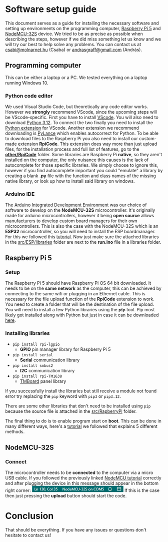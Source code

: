 # Software setup guide
This document serves as a guide for installing the necessary software and setting up environments on the programming computer, [Raspberry Pi 5](https://www.raspberrypi.com/products/raspberry-pi-5/) and [NodeMCU-32S](https://docs.ai-thinker.com/_media/esp32/docs/nodemcu-32s_product_specification.pdf) device. We tried to be as precise as possible when describing the steps, however if we did miss something let us know and we will try our best to help solve any problems. You can contact us at csabi@molnarnet.hu (Csaba) or andrasgraff@gmail.com (András).
## Programming computer
This can be either a laptop or a PC. We tested everything on a laptop running Windows 10.
### Python code editor
We used Visual Studio Code, but theoretically any code editor works. However we **strongly** recommend VScode, since the upcoming steps will be VScode-specific.
First you have to install [VScode](https://code.visualstudio.com/download). You will also need to download [Python 3.12](https://www.python.org/downloads/release/python-3120/). To connect the two finally you need to install the [Python extension](https://marketplace.visualstudio.com/items?itemName=ms-Python.Python) for VScode. Another extension we recommend downloading is [PyLance](https://marketplace.visualstudio.com/items?itemName=ms-python.vscode-pylance) which enables autocorrect for Python. To be able to download files to the Raspberry Pi you also need to install our custom-made extension **RpiCode**. This extension does way more than just upload files, for the installation process and full list of features, go to the **[other/RpiCode](other/RpiCode)** folder. Some libraries are Raspberry Pi **native**, so they aren't installed on the computer, the only nuisance this causes is the lack of autocomplete for those specific libraries. We simply choose to ignore this, however if you find autocomplete important you could "emulate" a library by creating a blank **.py** file with the function and class names of the missing native library, or look up how to install said library on windows.
### Arduino IDE
The [Arduino Integrated Development Environment](https://www.arduino.cc/en/software) was our choice of software to develop on the **NodeMCU-32S** microcontroller. It's originally made for arduino microcontrollers, however it being **open source** allows manufacturers to develop custom board managers for their own microcontrollers. This is also the case with the NodeMCU-32S which is an **ESP32** microcontroller, so you will need to install the ESP boardmanager. For this we followed this [tutorial](https://www.aranacorp.com/en/programming-an-esp32-nodemcu-with-the-arduino-ide/). Now just make sure the attached libraries in the [src/ESP/libraries](src/ESP/libraries) folder are next to the **run.ino** file in a libraries folder.
## Raspberry Pi 5
### Setup
The Raspberry Pi 5 should have Raspberry Pi OS 64 bit downloaded. It needs to be on the **same network** as the computer, this can be achieved by connecting to the same wifi or plugging in an Ethernet cable. This is necessary for the file upload function of the **RpiCode** extension to work. You need to create a folder that will be the destination of the file upload. You will need to install a few Python libraries using the **`pip`** tool. Pip most likely got installed along with Python but just in case it can be downloaded [here](https://pip.pypa.io/en/stable/installation/).
### Installing libraries
- `pip install rpi-lgpio`
  - **GPIO** pin manager library for Raspberry Pi 5
- `pip install serial`
  - **Serial** communication library
- `pip install smbus2`
  - **I2C** communication library
- `pip install rpi-TM1638`
  - [TMBoard](https://thilaire.github.io/missionBoard/TM163x/) panel library
  
If you successfully install the libraries but still receive a module not found error try replacing the `pip` keyword with `pip3` or `pip3.12`.

There are some other libraries that don't need to be installed using `pip` because the source file is attached in the [src/RapberryPi](src/RaspberryPi) folder.

The final thing to do is to enable program start on **boot**. This can be done in many different ways, here's a [tutorial](https://www.dexterindustries.com/howto/run-a-program-on-your-raspberry-pi-at-startup/) we followed that explains 5 different methods.
## NodeMCU-32S
### Connect
The microcontroller needs to be **connected** to the computer via a micro USB cable. If you followed the previously linked [NodeMCU tutorial](https://www.aranacorp.com/en/programming-an-esp32-nodemcu-with-the-arduino-ide/) correctly and after plugging the device in this message should appear in the bottom right corner:  ![NodeMCU-32S on COM5](images/message.png)
If this is the case then just pressing the **upload** button should start the code.

# Conclusion
That should be everything. If you have any issues or questions don't hesitate to contact us!